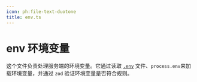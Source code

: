 ```yaml
---
icon: ph:file-text-duotone
title: env.ts
---
```


# env 环境变量

这个文件负责处理服务端的环境变量。它通过读取 [`.env`](../.env) 文件、`process.env`来加载环境变量，并通过 `zod` 验证环境变量是否符合规则。